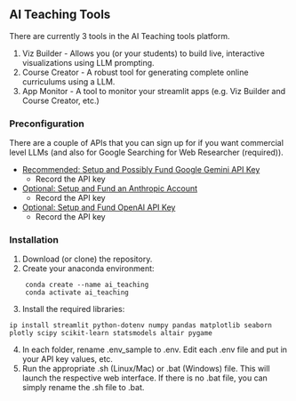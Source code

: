 ## AI Teaching Tools

There are currently 3 tools in the AI Teaching tools platform.

1. Viz Builder - Allows you (or your students) to build live, interactive visualizations using LLM prompting.
2. Course Creator - A robust tool for generating complete online curriculums using a LLM.
3. App Monitor - A tool to monitor your streamlit apps (e.g. Viz Builder and Course Creator, etc.)

### Preconfiguration

There are a couple of APIs that you can sign up for if you want commercial level LLMs (and also for Google Searching for Web Researcher (required)).

- [Recommended: Setup and Possibly Fund Google Gemini API Key](https://ai.google.dev/gemini-api/docs/api-key)
  - Record the API key
- [Optional: Setup and Fund an Anthropic Account](https://console.anthropic.com/login?returnTo=%2F%3F)
  - Record the API key
- [Optional: Setup and Fund OpenAI API Key](https://platform.openai.com/api-keys)
  - Record the API key

### Installation

1. Download (or clone) the repository.
2. Create your anaconda environment:

```
    conda create --name ai_teaching
    conda activate ai_teaching
```

3. Install the required libraries:

`ip install streamlit python-dotenv numpy pandas matplotlib seaborn plotly scipy scikit-learn statsmodels altair pygame`

4. In each folder, rename .env_sample to .env. Edit each .env file and put in your API key values, etc.
5. Run the appropriate .sh (Linux/Mac) or .bat (Windows) file. This will launch the respective web interface. If there is no .bat file, you can simply rename the .sh file to .bat.
